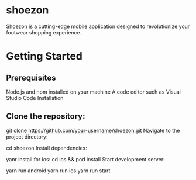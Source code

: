 # shoezon
Shoezon is a cutting-edge mobile application designed to revolutionize your footwear shopping experience.

# Getting Started
## Prerequisites
Node.js and npm installed on your machine
A code editor such as Visual Studio Code
Installation
## Clone the repository:

git clone https://github.com/your-username/shoezon.git
Navigate to the project directory:

cd shoezon
Install dependencies:

yanr install
for ios: cd ios && pod install
Start development server:

yarn run android
yarn run ios
yarn run start
